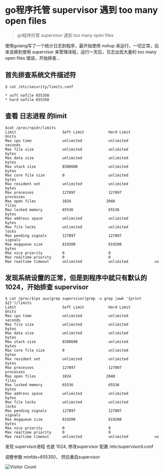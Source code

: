 # go程序托管 supervisor 遇到 too many open files
> go程序托管 supervisor 遇到 too many open files

使用golang写了一个统计日志到程序，最开始使用 nohup 来运行，一切正常，后来该换到使用 supervisor 来管理进程，运行一天后，日志出现大量的 too many open files 错误，开始排查…

## 首先排查系统文件描述符

```
$ cat /etc/security/limits.conf

* soft nofile 655350
* hard nofile 655350

```

## 查看 日志进程 的limit

```
$cat /proc/<pid>/limits
Limit                     Soft Limit           Hard Limit           Units
Max cpu time              unlimited            unlimited            seconds
Max file size             unlimited            unlimited            bytes
Max data size             unlimited            unlimited            bytes
Max stack size            8388608              unlimited            bytes
Max core file size        0                    unlimited            bytes
Max resident set          unlimited            unlimited            bytes
Max processes             127897               127897               processes
Max open files            1024                2048                files
Max locked memory         65536                65536                bytes
Max address space         unlimited            unlimited            bytes
Max file locks            unlimited            unlimited            locks
Max pending signals       127897               127897               signals
Max msgqueue size         819200               819200               bytes
Max nice priority         0                    0
Max realtime priority     0                    0
Max realtime timeout      unlimited            unlimited            us
```

## 发现系统设置的正常，但是到程序中就只有默认的 1024，开始排查 supervisor

```
$ cat /proc/$(ps aux|grep supervisor|grep -v grep |awk '{print $2}')/limits
Limit                     Soft Limit           Hard Limit           Units
Max cpu time              unlimited            unlimited            seconds
Max file size             unlimited            unlimited            bytes
Max data size             unlimited            unlimited            bytes
Max stack size            8388608              unlimited            bytes
Max core file size        0                    unlimited            bytes
Max resident set          unlimited            unlimited            bytes
Max processes             127897               127897               processes
Max open files            1024                2048                files
Max locked memory         65536                65536                bytes
Max address space         unlimited            unlimited            bytes
Max file locks            unlimited            unlimited            locks
Max pending signals       127897               127897               signals
Max msgqueue size         819200               819200               bytes
Max nice priority         0                    0
Max realtime priority     0                    0
Max realtime timeout      unlimited            unlimited            us
```

发现 supervisor进程 也是 1024, 修改supervisor 配置 /etc/supervisord.conf

调整参数 minfds=655350， 然后重启supervisor

![Visitor Count](https://profile-counter.glitch.me/brotherbigbao/count.svg)